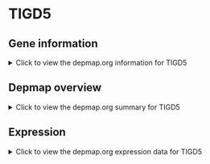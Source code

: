 <h1>TIGD5</h1>

<h2>Gene information</h2>
<details>
  <summary>Click to view the depmap.org information for TIGD5</summary>
  <p><a href="https://depmap.org/portal/gene/TIGD5?tab=about" target="_BLANK">Open page in a new tab...</a></p>
  <iframe src="https://depmap.org/portal/gene/TIGD5?tab=about" style="border:none;width:100%;height:800px"></iframe>
</details>

<h2>Depmap overview</h2>
<details>
  <summary>Click to view the depmap.org summary for TIGD5</summary>
  <p><a href="https://depmap.org/portal/gene/TIGD5?tab=overview" target="_BLANK">Open page in a new tab...</a></p>
  <iframe src="https://depmap.org/portal/gene/TIGD5?tab=overview" style="border:none;width:100%;height:800px"></iframe>
</details>

<h2>Expression</h2>
<details>
  <summary>Click to view the depmap.org expression data for TIGD5</summary>
  <p><a href="https://depmap.org/portal/gene/TIGD5?tab=characterization" target="_BLANK">Open page in a new tab...</a></p>
  <iframe src="https://depmap.org/portal/gene/TIGD5?tab=characterization" style="border:none;width:100%;height:800px"></iframe>
</details>


<!--
<h2>Reactome Pathway diagram</h2>
<details>
  <summary>Click to view the Reactome pathway for TIGD5</summary>
  <p><a href="PURL" target="_BLANK">Open page in a new tab...</a></p>
  PNAME
</details>
-->


